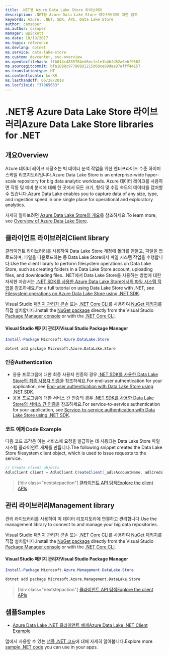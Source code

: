 ```yaml
---
title: .NET용 Azure Data Lake Store 라이브러리
description: .NET용 Azure Data Lake Store 라이브러리에 대한 참조
keywords: Azure, .NET, SDK, API, Data Lake Store
author: camsoper
ms.author: casoper
manager: wpickett
ms.date: 10/19/2017
ms.topic: reference
ms.devlang: dotnet
ms.service: data-lake-store
ms.custom: devcenter, svc-overview
ms.openlocfilehash: f1b014c4835784ed8ecfa1e3b4bfd62a6ebf9562
ms.sourcegitcommit: bfa1898c97798991215d08ce89dea87efff44157
ms.translationtype: HT
ms.contentlocale: ko-KR
ms.lasthandoff: 06/28/2018
ms.locfileid: "37065633"
---
```

# <a name="azure-data-lake-store-libraries-for-net"></a><span data-ttu-id="b2369-104">.NET용 Azure Data Lake Store 라이브러리</span><span class="sxs-lookup"><span data-stu-id="b2369-104">Azure Data Lake Store libraries for .NET</span></span>

## <a name="overview"></a><span data-ttu-id="b2369-105">개요</span><span class="sxs-lookup"><span data-stu-id="b2369-105">Overview</span></span>

<span data-ttu-id="b2369-106">Azure 데이터 레이크 저장소는 빅 데이터 분석 작업을 위한 엔터프라이즈 수준 하이퍼 스케일 리포지토리입니다.</span><span class="sxs-lookup"><span data-stu-id="b2369-106">Azure Data Lake Store is an enterprise-wide hyper-scale repository for big data analytic workloads.</span></span> <span data-ttu-id="b2369-107">Azure 데이터 레이크를 사용하면 작동 및 예비 분석에 대해 한 곳에서 모든 크기, 형식 및 수집 속도의 데이터를 캡처할 수 있습니다.</span><span class="sxs-lookup"><span data-stu-id="b2369-107">Azure Data Lake enables you to capture data of any size, type, and ingestion speed in one single place for operational and exploratory analytics.</span></span>

<span data-ttu-id="b2369-108">자세히 알아보려면 [Azure Data Lake Store의 개요](/azure/data-lake-store/data-lake-store-overview)를 참조하세요.</span><span class="sxs-lookup"><span data-stu-id="b2369-108">To learn more, see [Overview of Azure Data Lake Store](/azure/data-lake-store/data-lake-store-overview).</span></span>

## <a name="client-library"></a><span data-ttu-id="b2369-109">클라이언트 라이브러리</span><span class="sxs-lookup"><span data-stu-id="b2369-109">Client library</span></span>

<span data-ttu-id="b2369-110">클라이언트 라이브러리를 사용하여 Data Lake Store 계정에 폴더를 만들고, 파일을 업로드하며, 파일을 다운로드하는 등 Data Lake Store에서 파일 시스템 작업을 수행합니다.</span><span class="sxs-lookup"><span data-stu-id="b2369-110">Use the client library to perform filesystem operations on Data Lake Store, such as creating folders in a Data Lake Store account, uploading files, and downloading files.</span></span>  <span data-ttu-id="b2369-111">.NET에서 Data Lake Store를 사용하는 방법에 대한 자세한 자습서는 [.NET SDK를 사용한 Azure Data Lake Store에서의 파일 시스템 작업](/azure/data-lake-store/data-lake-store-data-operations-net-sdk)을 참조하세요.</span><span class="sxs-lookup"><span data-stu-id="b2369-111">For a full tutorial on using Data Lake Store with .NET, see [Filesystem operations on Azure Data Lake Store using .NET SDK](/azure/data-lake-store/data-lake-store-data-operations-net-sdk).</span></span>

<span data-ttu-id="b2369-112">Visual Studio [패키지 관리자 콘솔][PackageManager] 또는 [.NET Core CLI][DotNetCLI]를 사용하여 [NuGet 패키지](https://www.nuget.org/packages/Microsoft.Azure.Management.DataLake.Store)를 직접 설치합니다.</span><span class="sxs-lookup"><span data-stu-id="b2369-112">Install the [NuGet package](https://www.nuget.org/packages/Microsoft.Azure.Management.DataLake.Store) directly from the Visual Studio [Package Manager console][PackageManager] or with the [.NET Core CLI][DotNetCLI].</span></span>

#### <a name="visual-studio-package-manager"></a><span data-ttu-id="b2369-113">Visual Studio 패키지 관리자</span><span class="sxs-lookup"><span data-stu-id="b2369-113">Visual Studio Package Manager</span></span>

```powershell
Install-Package Microsoft.Azure.DataLake.Store
```

```bash
dotnet add package Microsoft.Azure.DataLake.Store
```
### <a name="authentication"></a><span data-ttu-id="b2369-114">인증</span><span class="sxs-lookup"><span data-stu-id="b2369-114">Authentication</span></span>

* <span data-ttu-id="b2369-115">응용 프로그램에 대한 최종 사용자 인증의 경우 [.NET SDK를 사용한 Data Lake Store의 최종 사용자 인증](/azure/data-lake-store/data-lake-store-end-user-authenticate-net-sdk)을 참조하세요.</span><span class="sxs-lookup"><span data-stu-id="b2369-115">For end-user authentication for your application, see [End-user authentication with Data Lake Store using .NET SDK](/azure/data-lake-store/data-lake-store-end-user-authenticate-net-sdk).</span></span>
* <span data-ttu-id="b2369-116">응용 프로그램에 대한 서비스 간 인증의 경우 [.NET SDK를 사용한 Data Lake Store의 서비스 간 인증](/azure/data-lake-store/data-lake-store-service-to-service-authenticate-net-sdk)을 참조하세요.</span><span class="sxs-lookup"><span data-stu-id="b2369-116">For service-to-service authentication for your application, see [Service-to-service authentication with Data Lake Store using .NET SDK](/azure/data-lake-store/data-lake-store-service-to-service-authenticate-net-sdk).</span></span>

### <a name="code-example"></a><span data-ttu-id="b2369-117">코드 예제</span><span class="sxs-lookup"><span data-stu-id="b2369-117">Code Example</span></span>

<span data-ttu-id="b2369-118">다음 코드 조각은 이는 서비스에 요청을 발급하는 데 사용되는 Data Lake Store 파일 시스템 클라이언트 개체를 만듭니다.</span><span class="sxs-lookup"><span data-stu-id="b2369-118">The following snippet creates the Data Lake Store filesystem client object, which is used to issue requests to the service.</span></span>

```csharp
// Create client objects
AdlsClient client = AdlsClient.CreateClient(_adlsAccountName, adlCreds);
```

> [!div class="nextstepaction"]
> [<span data-ttu-id="b2369-119">클라이언트 API 탐색</span><span class="sxs-lookup"><span data-stu-id="b2369-119">Explore the client APIs</span></span>](/dotnet/api/overview/azure/datalakestore/client)


## <a name="management-library"></a><span data-ttu-id="b2369-120">관리 라이브러리</span><span class="sxs-lookup"><span data-stu-id="b2369-120">Management library</span></span>

<span data-ttu-id="b2369-121">관리 라이브러리를 사용하여 빅 데이터 리포지토리에 연결하고 관리합니다.</span><span class="sxs-lookup"><span data-stu-id="b2369-121">Use the management library to connect to and manage your big data repositories.</span></span>

<span data-ttu-id="b2369-122">Visual Studio [패키지 관리자 콘솔][PackageManager] 또는 [.NET Core CLI][DotNetCLI]를 사용하여 [NuGet 패키지](https://www.nuget.org/packages/Microsoft.Azure.Management.DataLake.Store)를 직접 설치합니다.</span><span class="sxs-lookup"><span data-stu-id="b2369-122">Install the [NuGet package](https://www.nuget.org/packages/Microsoft.Azure.Management.DataLake.Store) directly from the Visual Studio [Package Manager console][PackageManager] or with the [.NET Core CLI][DotNetCLI].</span></span>

#### <a name="visual-studio-package-manager"></a><span data-ttu-id="b2369-123">Visual Studio 패키지 관리자</span><span class="sxs-lookup"><span data-stu-id="b2369-123">Visual Studio Package Manager</span></span>

```powershell
Install-Package Microsoft.Azure.Management.DataLake.Store
```

```bash
dotnet add package Microsoft.Azure.Management.DataLake.Store
```

> [!div class="nextstepaction"]
> [<span data-ttu-id="b2369-124">클라이언트 API 탐색</span><span class="sxs-lookup"><span data-stu-id="b2369-124">Explore the client APIs</span></span>](/dotnet/api/overview/azure/datalakestore/management)


## <a name="samples"></a><span data-ttu-id="b2369-125">샘플</span><span class="sxs-lookup"><span data-stu-id="b2369-125">Samples</span></span>

* [<span data-ttu-id="b2369-126">Azure Data Lake .NET 클라이언트 예제</span><span class="sxs-lookup"><span data-stu-id="b2369-126">Azure Data Lake .NET Client Example</span></span>](https://azure.microsoft.com/en-us/resources/samples/data-lake-dotnet-client/)

<span data-ttu-id="b2369-127">앱에서 사용할 수 있는 [샘플 .NET 코드](https://azure.microsoft.com/resources/samples/?platform=dotnet)에 대해 자세히 알아봅니다.</span><span class="sxs-lookup"><span data-stu-id="b2369-127">Explore more [sample .NET code](https://azure.microsoft.com/resources/samples/?platform=dotnet) you can use in your apps.</span></span>

[PackageManager]: https://docs.microsoft.com/nuget/tools/package-manager-console
[DotNetCLI]: https://docs.microsoft.com/dotnet/core/tools/dotnet-add-package
